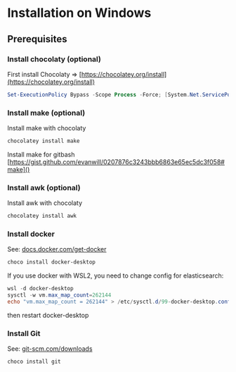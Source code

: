 Installation on Windows
============

## Prerequisites
### Install chocolaty (optional)
First install Chocolaty => [https://chocolatey.org/install](https://chocolatey.org/install)
```powershell
Set-ExecutionPolicy Bypass -Scope Process -Force; [System.Net.ServicePointManager]::SecurityProtocol = [System.Net.ServicePointManager]::SecurityProtocol -bor 3072; iex ((New-Object System.Net.WebClient).DownloadString('https://chocolatey.org/install.ps1'))
```

### Install make (optional)
Install make with chocolaty
```powershell
chocolatey install make
```
Install make for gitbash
[https://gist.github.com/evanwill/0207876c3243bbb6863e65ec5dc3f058#make]()

### Install awk (optional)
Install awk with chocolaty
```powershell
chocolatey install awk
```

### Install docker
See: [docs.docker.com/get-docker](https://docs.docker.com/get-docker/)
```powershell
choco install docker-desktop
```

If you use docker with WSL2, you need to change config for elasticsearch:
```powershell
wsl -d docker-desktop
sysctl -w vm.max_map_count=262144
echo "vm.max_map_count = 262144" > /etc/sysctl.d/99-docker-desktop.conf
```
then restart docker-desktop

### Install Git
See: [git-scm.com/downloads](https://git-scm.com/downloads)
```powershell
choco install git
```
